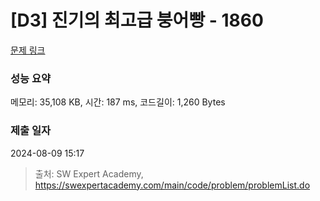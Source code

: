 # [D3] 진기의 최고급 붕어빵 - 1860 

[문제 링크](https://swexpertacademy.com/main/code/problem/problemDetail.do?contestProbId=AV5LsaaqDzYDFAXc) 

### 성능 요약

메모리: 35,108 KB, 시간: 187 ms, 코드길이: 1,260 Bytes

### 제출 일자

2024-08-09 15:17



> 출처: SW Expert Academy, https://swexpertacademy.com/main/code/problem/problemList.do
